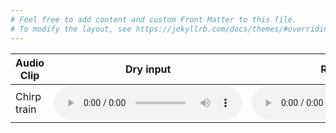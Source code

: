 ```yaml
---
# Feel free to add content and custom Front Matter to this file.
# To modify the layout, see https://jekyllrb.com/docs/themes/#overriding-theme-defaults
---
```

<table>
  <thead>
    <tr>
      <th>Audio Clip</th>
      <th>Dry input</th>
      <th>Reference</th>
      <th>W=10s</th>
      <th>W=20s</th>
      <th>W=40s</th>
      <th>W=80s</th>
      <th>W=160s</th>
    </tr>
  </thead>
  <tbody>
    <tr>
      <td>Chirp train</td>
      <td>
        <audio controls>
          <source src="../../audio-examples/dry/train_input_dry.wav" type="audio/wav">
        </audio></td>
      <td>
        <audio controls>
          <source src="../../audio-examples/dp-2/train_phaser_rate=0p5_fb=0p7_saw.wav" type="audio/wav">
        </audio></td>
      <td>
        <audio controls>
          <source src="../../audio-examples/dp-2/train_W=10ms_3f70zm7c.wav" type="audio/wav">
        </audio></td>
      <td>
        <audio controls>
          <source src="../../audio-examples/dp-2/train_W=20ms_29ayt2gj.wav" type="audio/wav">
        </audio></td>
      <td>
        <audio controls>
          <source src="../../audio-examples/dp-2/train_W=40ms_2b1qi9re.wav" type="audio/wav">
        </audio></td>
      <td>
        <audio controls>
          <source src="../../audio-examples/dp-2/train_W=80ms_1h2lwyr8.wav" type="audio/wav">
        </audio></td>
      <td>
        <audio controls>
          <source src="../../audio-examples/dp-2/train_W=160ms_li4p2nw1.wav" type="audio/wav">
        </audio></td>
    </tr>
  </tbody>
</table>